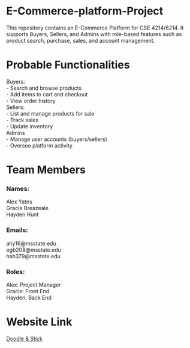 # E-Commerce-platform-Project
This repository contains an E-Commerce Platform for CSE 4214/6214. It supports Buyers, Sellers, and Admins with role-based features such as product search, purchase, sales, and account management.

# Probable Functionalities
  Buyers:	<br/>
    - Search and browse products <br/>
    - Add items to cart and checkout <br/>
    - View order history <br/>
  Sellers: <br/>
    - List and manage products for sale <br/>
    - Track sales <br/>
    - Update inventory <br/>
  Admins <br/>
    - Manage user accounts (buyers/sellers) <br/>
    - Oversee platform activity <br/>

# Team Members

 <h3>Names: </h3>
 Alex Yates <br/>
 Gracie Breazeale<br/>
 Hayden Hunt <br/>
 <h3>Emails:</h3>
 ahy16@msstate.edu<br/>
 egb208@msstate.edu<br/>
 hah379@msstate.edu<br/>
 <h3>Roles:</h3>
 Alex: Project Manager<br/>
 Gracie: Front End<br/>
 Hayden: Back End<br/>

# Website Link
<a href="https://haythatguy.github.io/E-Commerce-platform-Project/"> Doodle & Stick </a>